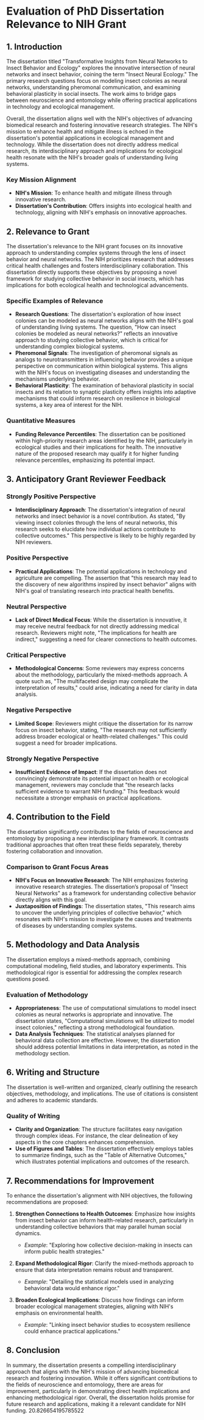 # Evaluation of PhD Dissertation Relevance to NIH Grant

## 1. Introduction

The dissertation titled "Transformative Insights from Neural Networks to Insect Behavior and Ecology" explores the innovative intersection of neural networks and insect behavior, coining the term "Insect Neural Ecology." The primary research questions focus on modeling insect colonies as neural networks, understanding pheromonal communication, and examining behavioral plasticity in social insects. The work aims to bridge gaps between neuroscience and entomology while offering practical applications in technology and ecological management.

Overall, the dissertation aligns well with the NIH's objectives of advancing biomedical research and fostering innovative research strategies. The NIH's mission to enhance health and mitigate illness is echoed in the dissertation's potential applications in ecological management and technology. While the dissertation does not directly address medical research, its interdisciplinary approach and implications for ecological health resonate with the NIH's broader goals of understanding living systems.

### Key Mission Alignment
- **NIH's Mission**: To enhance health and mitigate illness through innovative research.
- **Dissertation's Contribution**: Offers insights into ecological health and technology, aligning with NIH's emphasis on innovative approaches.

## 2. Relevance to Grant

The dissertation's relevance to the NIH grant focuses on its innovative approach to understanding complex systems through the lens of insect behavior and neural networks. The NIH prioritizes research that addresses critical health challenges and fosters interdisciplinary collaboration. This dissertation directly supports these objectives by proposing a novel framework for studying collective behavior in social insects, which has implications for both ecological health and technological advancements.

### Specific Examples of Relevance
- **Research Questions**: The dissertation's exploration of how insect colonies can be modeled as neural networks aligns with the NIH's goal of understanding living systems. The question, "How can insect colonies be modeled as neural networks?" reflects an innovative approach to studying collective behavior, which is critical for understanding complex biological systems.
- **Pheromonal Signals**: The investigation of pheromonal signals as analogs to neurotransmitters in influencing behavior provides a unique perspective on communication within biological systems. This aligns with the NIH's focus on investigating diseases and understanding the mechanisms underlying behavior.
- **Behavioral Plasticity**: The examination of behavioral plasticity in social insects and its relation to synaptic plasticity offers insights into adaptive mechanisms that could inform research on resilience in biological systems, a key area of interest for the NIH.

### Quantitative Measures
- **Funding Relevance Percentiles**: The dissertation can be positioned within high-priority research areas identified by the NIH, particularly in ecological studies and their implications for health. The innovative nature of the proposed research may qualify it for higher funding relevance percentiles, emphasizing its potential impact.

## 3. Anticipatory Grant Reviewer Feedback

### Strongly Positive Perspective
- **Interdisciplinary Approach**: The dissertation's integration of neural networks and insect behavior is a novel contribution. As stated, "By viewing insect colonies through the lens of neural networks, this research seeks to elucidate how individual actions contribute to collective outcomes." This perspective is likely to be highly regarded by NIH reviewers.

### Positive Perspective
- **Practical Applications**: The potential applications in technology and agriculture are compelling. The assertion that "this research may lead to the discovery of new algorithms inspired by insect behavior" aligns with NIH's goal of translating research into practical health benefits.

### Neutral Perspective
- **Lack of Direct Medical Focus**: While the dissertation is innovative, it may receive neutral feedback for not directly addressing medical research. Reviewers might note, "The implications for health are indirect," suggesting a need for clearer connections to health outcomes.

### Critical Perspective
- **Methodological Concerns**: Some reviewers may express concerns about the methodology, particularly the mixed-methods approach. A quote such as, "The multifaceted design may complicate the interpretation of results," could arise, indicating a need for clarity in data analysis.

### Negative Perspective
- **Limited Scope**: Reviewers might critique the dissertation for its narrow focus on insect behavior, stating, "The research may not sufficiently address broader ecological or health-related challenges." This could suggest a need for broader implications.

### Strongly Negative Perspective
- **Insufficient Evidence of Impact**: If the dissertation does not convincingly demonstrate its potential impact on health or ecological management, reviewers may conclude that "the research lacks sufficient evidence to warrant NIH funding." This feedback would necessitate a stronger emphasis on practical applications.

## 4. Contribution to the Field

The dissertation significantly contributes to the fields of neuroscience and entomology by proposing a new interdisciplinary framework. It contrasts traditional approaches that often treat these fields separately, thereby fostering collaboration and innovation. 

### Comparison to Grant Focus Areas
- **NIH's Focus on Innovative Research**: The NIH emphasizes fostering innovative research strategies. The dissertation’s proposal of "Insect Neural Networks" as a framework for understanding collective behavior directly aligns with this goal.
- **Juxtaposition of Findings**: The dissertation states, "This research aims to uncover the underlying principles of collective behavior," which resonates with NIH's mission to investigate the causes and treatments of diseases by understanding complex systems.

## 5. Methodology and Data Analysis

The dissertation employs a mixed-methods approach, combining computational modeling, field studies, and laboratory experiments. This methodological rigor is essential for addressing the complex research questions posed. 

### Evaluation of Methodology
- **Appropriateness**: The use of computational simulations to model insect colonies as neural networks is appropriate and innovative. The dissertation states, "Computational simulations will be utilized to model insect colonies," reflecting a strong methodological foundation.
- **Data Analysis Techniques**: The statistical analyses planned for behavioral data collection are effective. However, the dissertation should address potential limitations in data interpretation, as noted in the methodology section.

## 6. Writing and Structure

The dissertation is well-written and organized, clearly outlining the research objectives, methodology, and implications. The use of citations is consistent and adheres to academic standards.

### Quality of Writing
- **Clarity and Organization**: The structure facilitates easy navigation through complex ideas. For instance, the clear delineation of key aspects in the core chapters enhances comprehension.
- **Use of Figures and Tables**: The dissertation effectively employs tables to summarize findings, such as the "Table of Alternative Outcomes," which illustrates potential implications and outcomes of the research.

## 7. Recommendations for Improvement

To enhance the dissertation's alignment with NIH objectives, the following recommendations are proposed:

1. **Strengthen Connections to Health Outcomes**: Emphasize how insights from insect behavior can inform health-related research, particularly in understanding collective behaviors that may parallel human social dynamics.
   - *Example*: "Exploring how collective decision-making in insects can inform public health strategies."

2. **Expand Methodological Rigor**: Clarify the mixed-methods approach to ensure that data interpretation remains robust and transparent.
   - *Example*: "Detailing the statistical models used in analyzing behavioral data would enhance rigor."

3. **Broaden Ecological Implications**: Discuss how findings can inform broader ecological management strategies, aligning with NIH's emphasis on environmental health.
   - *Example*: "Linking insect behavior studies to ecosystem resilience could enhance practical applications."

## 8. Conclusion

In summary, the dissertation presents a compelling interdisciplinary approach that aligns with the NIH's mission of advancing biomedical research and fostering innovation. While it offers significant contributions to the fields of neuroscience and entomology, there are areas for improvement, particularly in demonstrating direct health implications and enhancing methodological rigor. Overall, the dissertation holds promise for future research and applications, making it a relevant candidate for NIH funding. 20.826654195785522
